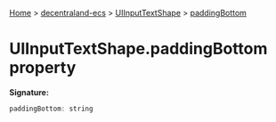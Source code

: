 [Home](./index) &gt; [decentraland-ecs](./decentraland-ecs.md) &gt; [UIInputTextShape](./decentraland-ecs.uiinputtextshape.md) &gt; [paddingBottom](./decentraland-ecs.uiinputtextshape.paddingbottom.md)

# UIInputTextShape.paddingBottom property


**Signature:**
```javascript
paddingBottom: string
```
